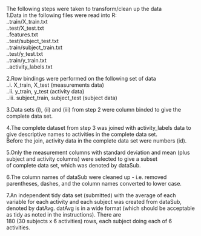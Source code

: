The following steps were taken to transform/clean up the data<br>
1.Data in the following files were read into R:<br>
	..train/X_train.txt <br>
	..test/X_test.txt <br> 
	..features.txt <br>
	..test/subject_test.txt <br>
	..train/subject_train.txt <br>
	..test/y_test.txt <br>
	..train/y_train.txt <br>
	..activity_labels.txt <br>

2.Row bindings were performed on the following set of data<br>
..i. X_train, X_test (measurements data)<br> 
..ii. y_train, y_test (activity data)<br>
..iii. subject_train, subject_test (subject data)<br>

3.Data sets (i), (ii) and (iii) from step 2 were column binded to give the complete data set.<br>

4.The complete dataset from step 3 was joined with activity_labels data to give descriptive names to activities in the complete data set.<br> Before the join, activity data in the complete data set were numbers (id). <br>

5.Only the measurement columns with standard deviation and mean (plus subject and activity columns) were selected to give a subset <br>
of complete data set, which was denoted by dataSub.<br>

6.The column names of dataSub were cleaned up - i.e. removed parentheses, dashes, and the column names converted to lower case.<br>

7.An independent tidy data set (submitted) with the average of each variable for each activity and each subject was created from dataSub,<br> 
denoted by datAvg. datAvg is in a wide format (which should be acceptable as tidy as noted in the instructions). There are <br>
180 (30 subjects x 6 activities) rows, each subject doing each of 6 activities.